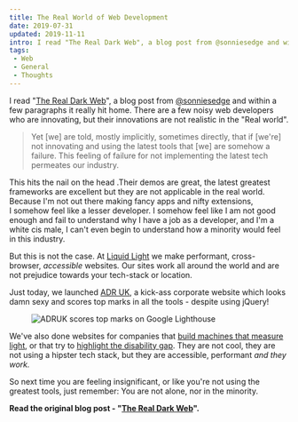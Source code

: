 ```yaml
---
title: The Real World of Web Development
date: 2019-07-31
updated: 2019-11-11
intro: I read "The Real Dark Web", a blog post from @sonniesedge and within a few paragraphs it really hit home. There are a few noisy web developers who are innovating, ...
tags:
 - Web
 - General
 - Thoughts
---
```


<p>I read "<a href="https://www.sonniesedge.net/posts/real-dark-web/">The Real Dark Web</a>", a blog post from <a href="https://twitter.com/sonniesedge">@sonniesedge</a> and within a few paragraphs it really hit home. There are a few noisy web developers who are innovating, but their innovations are not realistic in the "Real world".</p>
<blockquote>Yet [we] are told, mostly implicitly, sometimes directly, that if [we're] not innovating and using the latest tools that [we] are somehow a failure. This feeling of failure for not implementing the latest tech permeates our industry.</blockquote>
<p>This hits the nail on the head .Their demos are great, the latest greatest frameworks are excellent but they are not applicable in the real world. Because I'm not out there making fancy&nbsp;apps and nifty extensions, I&nbsp;somehow feel like a lesser developer. I&nbsp;somehow feel like I&nbsp;am not good enough and fail to understand why I&nbsp;have a job as a developer, and I'm a white cis male, I&nbsp;can't even begin to understand how a minority would feel in this industry.</p>
<p>But this is not the case. At <a href="https://www.liquidlight.co.uk/">Liquid Light</a>&nbsp;we make performant, cross-browser,&nbsp;<em>accessible</em> websites<em>. </em>Our sites work all around the world and are not prejudice towards your tech-stack or location.</p>
<p>Just today, we launched <a href="https://www.adruk.org/">ADR UK</a>, a kick-ass corporate website which looks damn sexy and scores top marks in all the tools - despite using jQuery!</p>
<figure><img src="/images/Screenshot-2019-07-31-at-19.09.10.png" alt="ADRUK scores top marks on Google Lighthouse" data-image="ztm0al1zk8cg"></figure>
<p>We've also done websites for companies that <a href="https://www.bentham.co.uk/">build machines that measure light</a>, or that try to <a href="https://www.disabilitydataportal.com/">highlight the disability gap</a>. They are not cool, they are not using a hipster tech stack, but they are accessible, performant&nbsp;<em>and they work.</em><em></em>&nbsp;</p>
<p>So next time you are feeling insignificant, or like you're not using the greatest tools, just remember:&nbsp;You are not alone, nor in the minority.</p>
<p><strong>Read the original blog post - "<a href="https://www.sonniesedge.net/posts/real-dark-web/">The Real Dark Web</a>".</strong></p>
<p></p>